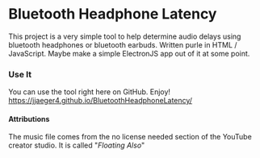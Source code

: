 # Bluetooth Headphone Latency

This project is a very simple tool to help determine audio delays using bluetooth headphones or bluetooth earbuds. Written purle in HTML / JavaScript. Maybe make a simple ElectronJS app out of it at some point.

### Use It

You can use the tool right here on GitHub. Enjoy!
https://jjaeger4.github.io/BluetoothHeadphoneLatency/

#### Attributions

The music file comes from the no license needed section of the YouTube creator studio. It is called "_Floating Also_"